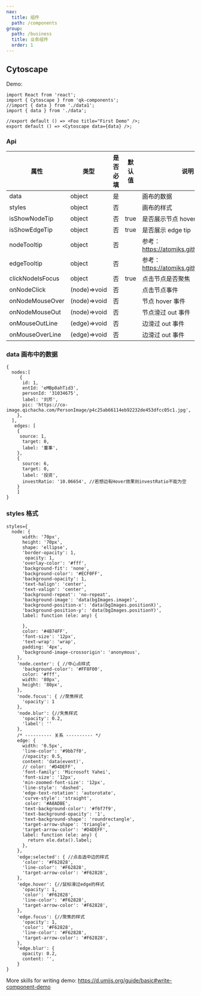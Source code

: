 ```yaml
---
nav:
  title: 组件
  path: /components
group:
  path: /business
  title: 业务组件
  order: 1
---
```


## Cytoscape

Demo:

```tsx
import React from 'react';
import { Cytoscape } from 'qk-components';
//import { data } from './data1';
import { data } from './data';

//export default () => <Foo title="First Demo" />;
export default () => <Cytoscape data={data} />;
```

### Api

| 属性             | 类型         | 是否必填 | 默认值 | 说明                                      |
| ---------------- | ------------ | -------- | ------ | ----------------------------------------- |
| data             | object       | 是       |        | 画布的数据                                |
| styles           | object       | 否       |        | 画布的样式                                |
| isShowNodeTip    | object       | 否       | true   | 是否展示节点 hover tip                    |
| isShowEdgeTip    | object       | 否       | true   | 是否展示 edge tip                         |
| nodeTooltip      | object       | 否       |        | 参考： https://atomiks.github.io/tippyjs/ |
| edgeTooltip      | object       | 否       |        | 参考： https://atomiks.github.io/tippyjs/ |
| clickNodeIsFocus | object       | 否       | true   | 点击节点是否聚焦                          |
| onNodeClick      | (node)=>void | 否       |        | 点击节点事件                              |
| onNodeMouseOver  | (node)=>void | 否       |        | 节点 hover 事件                           |
| onNodeMouseOut   | (node)=>void | 否       |        | 节点滑过 out 事件                         |
| onMouseOutLine   | (edge)=>void | 否       |        | 边滑过 out 事件                           |
| onMouseOverLine  | (edge)=>void | 否       |        | 边滑过 out 事件                           |

### data 画布中的数据

```
{
  nodes:[
     {
      id: 1,
      entId: 'eMBp0ahTid3',
      personId: '31034675',
      label: '刘芹',
      pic: 'https://co-image.qichacha.com/PersonImage/p4c25ab66114eb92232de453dfcc05c1.jpg',
    },
  ],
   edges: [
    {
     source: 1,
      target: 0,
      label: '董事',
    },
    {
      source: 6,
      target: 0,
      label: '投资',
      investRatio: '10.06654', //若想边有Hover效果则investRatio不能为空
    }
    ]
}
```

### styles 格式

```
styles={
  node: {
      width: '70px',
      height: '70px',
      shape: 'ellipse',
      'border-opacity': 1,
       opacity: 1,
      'overlay-color': '#fff',
      'background-fit': 'none',
      'background-color': '#ECF0FF',
      'background-opacity': 1,
      'text-halign': 'center',
      'text-valign': 'center',
      'background-repeat': 'no-repeat',
      'background-image': 'data(bgImages.image)',
      'background-position-x': 'data(bgImages.positionX)',
      'background-position-y': 'data(bgImages.positionY)',
      label: function (ele: any) {

      },
      color: '#4B74FF',
      'font-size': '12px',
      'text-wrap': 'wrap',
      padding: '4px',
      'background-image-crossorigin': 'anonymous',
    },
    'node.center': { //中心点样式
      'background-color': '#FF8F00',
      color: '#fff',
      width: '80px',
      height: '80px',
    },
    'node.focus': { //聚焦样式
      'opacity': 1
    },
    'node.blur': {//失焦样式
      'opacity': 0.2,
      'label': ''
    },
    /* ---------- 关系 ---------- */
    edge: {
      width: '0.5px',
      'line-color': '#9bb7f0',
      //opacity: 0.5,
      content: 'data(event)',
      // color: '#D4DEFF',
      'font-family': 'Microsoft Yahei',
      'font-size': '12px',
      'min-zoomed-font-size': '12px',
      'line-style': 'dashed',
      'edge-text-rotation': 'autorotate',
      'curve-style': 'straight',
       color: '#A8ADBE',
      'text-background-color': '#f6f7f9',
      'text-background-opacity': '1',
      'text-background-shape': 'roundrectangle',
      'target-arrow-shape': 'triangle',
      'target-arrow-color': '#D4DEFF',
      label: function (ele: any) {
        return ele.data().label;
      },
    },
    'edge:selected': { //点击选中边的样式
      'color': '#F62828',
      'line-color': '#F62828',
      'target-arrow-color': '#F62828',
    },
    'edge.hover': {//鼠标滑过edge的样式
      'opacity': 1,
      'color': '#F62828',
      'line-color': '#F62828',
      'target-arrow-color': '#F62828',
    },
    'edge.focus': {//聚焦的样式
      'opacity': 1,
      'color': '#F62828',
      'line-color': '#F62828',
      'target-arrow-color': '#F62828',
    },
    'edge.blur': {
      opacity: 0.2,
      content: '',
    }
}
```

More skills for writing demo: https://d.umijs.org/guide/basic#write-component-demo
